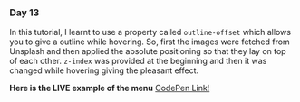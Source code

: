 
### Day 13

In this tutorial, I learnt to use a property called `outline-offset` which allows you to give a outline while hovering. So, first the images were fetched from Unsplash and then applied the absolute positioning so that they lay on top of each other. `z-index` was provided at the beginning and then it was changed while hovering giving the pleasant effect.



**Here is the LIVE example of the menu**
[CodePen Link!](https://codepen.io/sanjaysanjel/pen/WNwEvJW)
